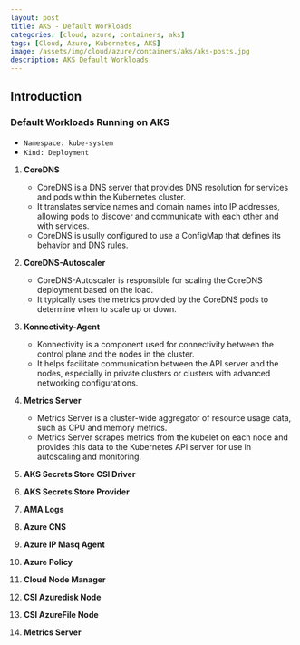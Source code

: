 ```yaml
---
layout: post
title: AKS - Default Workloads
categories: [cloud, azure, containers, aks]
tags: [Cloud, Azure, Kubernetes, AKS]
image: /assets/img/cloud/azure/containers/aks/aks-posts.jpg
description: AKS Default Workloads
---
```


## Introduction

### Default Workloads Running on AKS

- `Namespace: kube-system`
- `Kind: Deployment`

1. **CoreDNS**
    - CoreDNS is a DNS server that provides DNS resolution for services and pods within the Kubernetes cluster.
    - It translates service names and domain names into IP addresses, allowing pods to discover and communicate with each other and with services.
    - CoreDNS is usully configured to use a ConfigMap that defines its behavior and DNS rules.

2. **CoreDNS-Autoscaler**
    - CoreDNS-Autoscaler is responsible for scaling the CoreDNS deployment based on the load.
    - It typically uses the metrics provided by the CoreDNS pods to determine when to scale up or down.

3. **Konnectivity-Agent**
    - Konnectivity is a component used for connectivity between the control plane and the nodes in the cluster.
    - It helps facilitate communication between the API server and the nodes, especially in private clusters or clusters with advanced networking configurations.

4. **Metrics Server**
    - Metrics Server is a cluster-wide aggregator of resource usage data, such as CPU and memory metrics.
    - Metrics Server scrapes metrics from the kubelet on each node and provides this data to the Kubernetes API server for use in autoscaling and monitoring.

5. **AKS Secrets Store CSI Driver**

6. **AKS Secrets Store Provider**

7. **AMA Logs**

8. **Azure CNS**

9. **Azure IP Masq Agent**

10. **Azure Policy**

11. **Cloud Node Manager**

12. **CSI Azuredisk Node**

13. **CSI AzureFile Node**

14. **Metrics Server**
